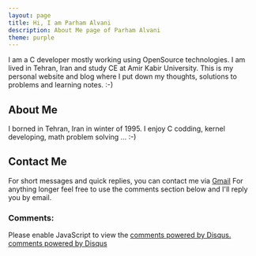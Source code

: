 ```yaml
---
layout: page
title: Hi, I am Parham Alvani
description: About Me page of Parham Alvani
theme: purple
---
```


I am a C developer mostly working using OpenSource technologies. I am lived in Tehran, Iran and study CE at Amir Kabir University.
This is my personal website and blog where I put down my thoughts, solutions to problems and learning notes. :-)

## About Me
I borned in Tehran, Iran in winter of 1995. I enjoy C codding, kernel developing, math problem solving ... :-)

## Contact Me

For short messages and quick replies, you can contact me via [Gmail](mailto://parham.alvani@gmail.com)
For anything longer feel free to use the comments section below and I'll reply you by email.

### Comments:

<div id="disqus_thread"></div>
<script type="text/javascript">
  /* * * CONFIGURATION VARIABLES: EDIT BEFORE PASTING INTO YOUR WEBPAGE * * */
  var disqus_shortname = '{{site.disqushandler}}';

  /* * * DON'T EDIT BELOW THIS LINE * * */
  (function() {
      var dsq = document.createElement('script'); dsq.type = 'text/javascript'; dsq.async = true;
      dsq.src = '//' + disqus_shortname + '.disqus.com/embed.js';
      (document.getElementsByTagName('head')[0] || document.getElementsByTagName('body')[0]).appendChild(dsq);
  })();
</script>
<noscript>Please enable JavaScript to view the <a href="http://disqus.com/?ref_noscript">comments powered by Disqus.</a></noscript>
<a href="http://disqus.com" class="dsq-brlink">comments powered by <span class="logo-disqus">Disqus</span></a>

